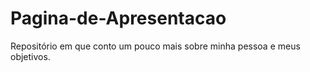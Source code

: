 # Pagina-de-Apresentacao
Repositório em que conto um pouco mais sobre minha pessoa e meus objetivos.
